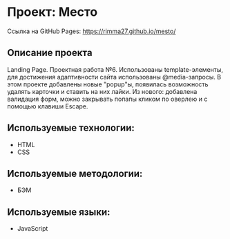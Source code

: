 # Проект: Место
Ссылка на GitHub Pages: https://rimma27.github.io/mesto/

## Описание проекта
Landing Page.
Проектная работа №6. 
Использованы template-элементы, для достижения адаптивности сайта использованы @media-запросы.
В этом проекте добавлены новые "popup"ы, появилась возможность удалять карточки и ставить на них лайки. 
Из нового: добавлена валидация форм, можно закрывать попапы кликом по оверлею и с помощью клавиши Escape.

## Используемые технологии:
* HTML
* CSS

## Используемые методологии:
 * БЭМ

## Используемые языки:
* JavaScript 